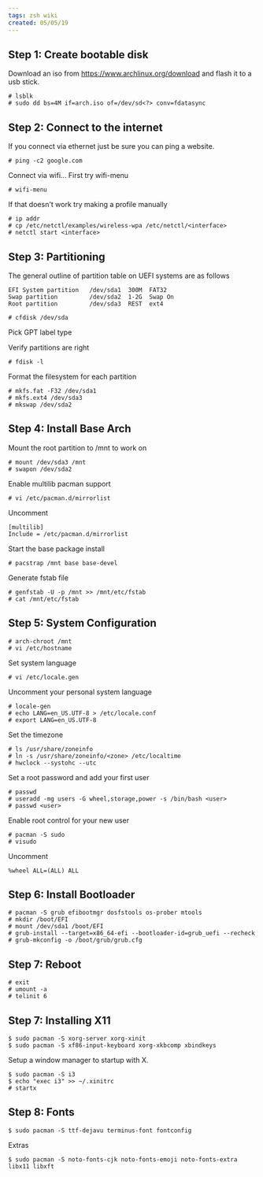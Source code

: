 ```yaml
---
tags: zsh wiki
created: 05/05/19
---
```

## Step 1: Create bootable disk

Download an iso from https://www.archlinux.org/download and flash it to a usb stick.

```
# lsblk
# sudo dd bs=4M if=arch.iso of=/dev/sd<?> conv=fdatasync
```

## Step 2: Connect to the internet

If you connect via ethernet just be sure you can ping a website.

```
# ping -c2 google.com
```

Connect via wifi... First try wifi-menu

```
# wifi-menu
```

If that doesn't work try making a profile manually

```
# ip addr
# cp /etc/netctl/examples/wireless-wpa /etc/netctl/<interface>
# netctl start <interface>
```

## Step 3: Partitioning

The general outline of partition table on UEFI systems are as follows

```
EFI System partition   /dev/sda1  300M  FAT32
Swap partition         /dev/sda2  1-2G  Swap On
Root partition         /dev/sda3  REST  ext4
```

```
# cfdisk /dev/sda
```

Pick GPT label type

Verify partitions are right

```
# fdisk -l
```

Format the filesystem for each partition

```
# mkfs.fat -F32 /dev/sda1
# mkfs.ext4 /dev/sda3
# mkswap /dev/sda2
```

## Step 4: Install Base Arch

Mount the root partition to /mnt to work on

```
# mount /dev/sda3 /mnt
# swapon /dev/sda2
```

Enable multilib pacman support

```
# vi /etc/pacman.d/mirrorlist
```

Uncomment

```
[multilib]
Include = /etc/pacman.d/mirrorlist
```

Start the base package install

```
# pacstrap /mnt base base-devel
```

Generate fstab file

```
# genfstab -U -p /mnt >> /mnt/etc/fstab
# cat /mnt/etc/fstab
```

## Step 5: System Configuration

```
# arch-chroot /mnt
# vi /etc/hostname
```

Set system language

```
# vi /etc/locale.gen
```

Uncomment your personal system language

```
# locale-gen
# echo LANG=en_US.UTF-8 > /etc/locale.conf
# export LANG=en_US.UTF-8
```

Set the timezone

```
# ls /usr/share/zoneinfo
# ln -s /usr/share/zoneinfo/<zone> /etc/localtime
# hwclock --systohc --utc
```

Set a root password and add your first user

```
# passwd
# useradd -mg users -G wheel,storage,power -s /bin/bash <user>
# passwd <user>
```

Enable root control for your new user

```
# pacman -S sudo
# visudo
```

Uncomment

```
%wheel ALL=(ALL) ALL
```

## Step 6: Install Bootloader

```
# pacman -S grub efibootmgr dosfstools os-prober mtools
# mkdir /boot/EFI
# mount /dev/sda1 /boot/EFI
# grub-install --target=x86_64-efi --bootloader-id=grub_uefi --recheck
# grub-mkconfig -o /boot/grub/grub.cfg
```

## Step 7: Reboot

```
# exit
# umount -a
# telinit 6
```

## Step 7: Installing X11

```
$ sudo pacman -S xorg-server xorg-xinit
$ sudo pacman -S xf86-input-keyboard xorg-xkbcomp xbindkeys
```

Setup a window manager to startup with X.

```
$ sudo pacman -S i3
$ echo "exec i3" >> ~/.xinitrc
# startx
```

## Step 8: Fonts

```
$ sudo pacman -S ttf-dejavu terminus-font fontconfig
```

Extras

```
$ sudo pacman -S noto-fonts-cjk noto-fonts-emoji noto-fonts-extra libx11 libxft
```

